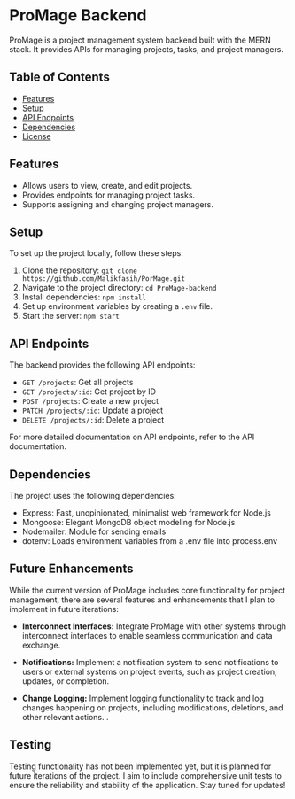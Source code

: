# ProMage Backend

ProMage is a project management system backend built with the MERN stack. It provides APIs for managing projects, tasks, and project managers.

## Table of Contents

- [Features](#features)
- [Setup](#setup)
- [API Endpoints](#api-endpoints)
- [Dependencies](#dependencies)
- [License](#license)

## Features

- Allows users to view, create, and edit projects.
- Provides endpoints for managing project tasks.
- Supports assigning and changing project managers.

## Setup

To set up the project locally, follow these steps:

1. Clone the repository: `git clone https://github.com/Malikfasih/PorMage.git`
2. Navigate to the project directory: `cd ProMage-backend`
3. Install dependencies: `npm install`
4. Set up environment variables by creating a `.env` file.
5. Start the server: `npm start`

## API Endpoints

The backend provides the following API endpoints:

- `GET /projects`: Get all projects
- `GET /projects/:id`: Get project by ID
- `POST /projects`: Create a new project
- `PATCH /projects/:id`: Update a project
- `DELETE /projects/:id`: Delete a project

For more detailed documentation on API endpoints, refer to the API documentation.

## Dependencies

The project uses the following dependencies:

- Express: Fast, unopinionated, minimalist web framework for Node.js
- Mongoose: Elegant MongoDB object modeling for Node.js
- Nodemailer: Module for sending emails
- dotenv: Loads environment variables from a .env file into process.env

## Future Enhancements

While the current version of ProMage includes core functionality for project management, there are several features and enhancements that I plan to implement in future iterations:

- **Interconnect Interfaces:** Integrate ProMage with other systems through interconnect interfaces to enable seamless communication and data exchange.

- **Notifications:** Implement a notification system to send notifications to users or external systems on project events, such as project creation, updates, or completion.

- **Change Logging:** Implement logging functionality to track and log changes happening on projects, including modifications, deletions, and other relevant actions.
  .

## Testing

Testing functionality has not been implemented yet, but it is planned for future iterations of the project. I aim to include comprehensive unit tests to ensure the reliability and stability of the application. Stay tuned for updates!
